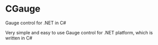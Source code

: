# CGauge
Gauge control for .NET in C#

Very simple and easy to use Gauge control for .NET platform, which is written in C#
